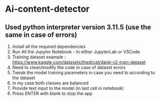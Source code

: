 # Ai-content-detector

## Used python interpreter version 3.11.5 (use the same in case of errors)
1.  Install all the required dependencies
2.  Run All the Jupyter Notebook - In either JupyterLab or VSCode
3.  Training dataset example : https://www.kaggle.com/datasets/thedrcat/daigt-v2-train-dataset
  1.  Need to clean/modify the code in case of dataset errors
  2.  Tweak the model training parameters in case you need to according to the dataset
  3. In my case both classes are balanced
4. Provide text input to the model (in last cell in notebook)
5. Press ENTER with blank to stop the app
